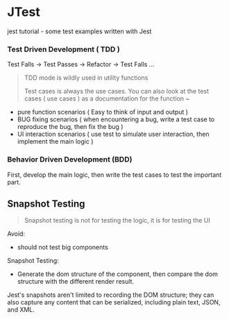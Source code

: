 # JTest

jest tutorial - some test examples written with Jest

### Test Driven Development ( TDD ) 
Test Falls -> Test Passes -> Refactor -> Test Falls ...

> TDD mode is wildly used in utility functions
> 
> Test cases is always the use cases. You can also look at the test cases ( use cases ) as a documentation for the function ~ 
  -  pure function scenarios ( Easy to think of input and output )
  -  BUG fixing scenarios ( when encountering a bug, write a test case to reproduce the bug, then fix the bug )
  -  UI interaction scenarios ( use test to simulate user interaction, then implement the main logic )

### Behavior Driven Development (BDD)

First, develop the main logic, then write the test cases to test the important part.

## Snapshot Testing

> Snapshot testing is not for testing the logic, it is for testing the UI

Avoid:

- should not test big components

Snapshot Testing:

- Generate the dom structure of the component, then compare the dom structure with the different render result.

Jest's snapshots aren't limited to recording the DOM structure; they can also capture any content that can be serialized, including plain text, JSON, and XML.
